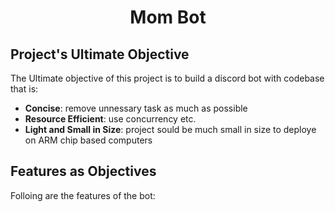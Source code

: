 <!-- TODO: Add image of the bot here, make sure to place it on center -->
# <center>Mom Bot<center>

## Project's Ultimate Objective

The Ultimate objective of this project is to build a discord bot with codebase that is:
- **Concise**: remove unnessary task as much as possible
- **Resource Efficient**: use concurrency etc.
- **Light and Small in Size**: project sould be much small in size to deploye on ARM chip based computers


## Features as Objectives

Folloing are the features of the bot:
<!-- TODO: list finalised features and descriptions below -->
